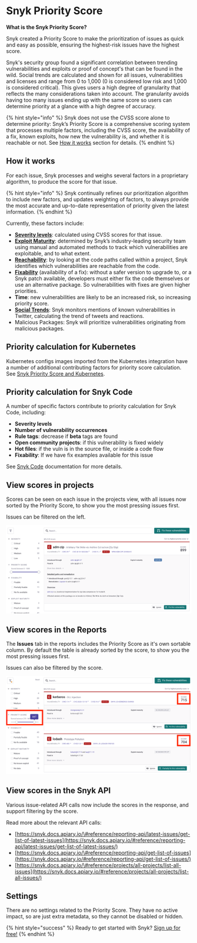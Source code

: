 # Snyk Priority Score

**What is the Snyk Priority Score?**

Snyk created a Priority Score to make the prioritization of issues as quick and easy as possible, ensuring the highest-risk issues have the highest score.

Snyk's security group found a significant correlation between trending vulnerabilities and exploits or proof of concept's that can be found in the wild. Social trends are calculated and shown for all issues, vulnerabilities and licenses and range from 0 to 1,000 \(0 is considered low risk and 1,000 is considered critical\). This gives users a high degree of granularity that reflects the many considerations taken into account. The granularity avoids having too many issues ending up with the same score so users can determine priority at a glance with a high degree of accuracy.

{% hint style="info" %}
Snyk does not use the CVSS score alone to determine priority: Snyk’s Priority Score is a comprehensive scoring system that processes multiple factors, including the CVSS score, the availability of a fix, known exploits, how new the vulnerability is, and whether it is reachable or not. See [How it works](snyk-priority-score/) section for details.
{% endhint %}

## How it works

For each issue, Snyk processes and weighs several factors in a proprietary algorithm, to produce the score for that issue.

{% hint style="info" %}
Snyk continually refines our prioritization algorithm to include new factors, and updates weighting of factors, to always provide the most accurate and up-to-date representation of priority given the latest information.
{% endhint %}

Currently, these factors include:

* [**Severity levels**](introducing-snyk/snyks-core-concepts/severity-levels): calculated using CVSS scores for that issue.
* [**Exploit Maturity**](https://snyk.io/blog/whats-so-wild-about-exploits-in-the-wild-and-how-can-we-prioritize-accordingly/): determined by Snyk’s industry-leading security team using manual and automated methods to track which vulnerabilities are exploitable, and to what extent.
* [**Reachability**](https://snyk.io/blog/optimizing-prioritization-with-deep-application-level-context/): by looking at the code paths called within a project, Snyk identifies which vulnerabilities are reachable from the code.
* [**Fixability**](https://support.snyk.io/hc/en-us/articles/4405034808209/) \(availability of a fix\): without a safer version to upgrade to, or a Snyk patch available, developers must either fix the code themselves or use an alternative package. So vulnerabilities with fixes are given higher priorities.
* **Time**: new vulnerabilities are likely to be an increased risk, so increasing priority score.
* [**Social Trends**](fixing-and-prioritizing-issues/prioritizing-issues/prioritize-by-social-trends): Snyk monitors mentions of known vulnerabilities in Twitter, calculating the trend of tweets and reactions.
* Malicious Packages: Snyk will prioritize vulnerabilities originating from malicious packages.

## Priority calculation for Kubernetes

Kubernetes configs images imported from the Kubernetes integration have a number of additional contributing factors for priority score calculation. See [Snyk Priority Score and Kubernetes](https://support.snyk.io/hc/en-us/articles/360010906897-Snyk-Priority-Score-and-Kubernetes).

## Priority calculation for Snyk Code

A number of specific factors contribute to priority calculation for Snyk Code, including:

* **Severity levels** 
* **Number of vulnerability occurrences** 
* **Rule tags**: decrease if **beta** tags are found
* **Open community projects**: if this vulnerability is fixed widely
* **Hot files**: if the vuln is in the source file, or inside a code flow
* **Fixability**: If we have fix examples available for this issue

See [Snyk Code](snyk-code/) documentation for more details.

## View scores in projects

Scores can be seen on each issue in the projects view, with all issues now sorted by the Priority Score, to show you the most pressing issues first.

Issues can be filtered on the left.

![](../../.gitbook/assets/screen_shot_2021-07-14_at_1.41.24_pm.png)

## View scores in the Reports

The **Issues** tab in the reports includes the Priority Score as it's own sortable column. By default the table is already sorted by the score, to show you the most pressing issues first.

Issues can also be filtered by the score.

![](../../.gitbook/assets/screen_shot_2021-07-14_at_1.43.32_pm.png)

## View scores in the Snyk API

Various issue-related API calls now include the scores in the response, and support filtering by the score.

Read more about the relevant API calls:

* [https://snyk.docs.apiary.io/\#reference/reporting-api/latest-issues/get-list-of-latest-issues](https://snyk.docs.apiary.io/#reference/reporting-api/latest-issues/get-list-of-latest-issues/)
* [https://snyk.docs.apiary.io/\#reference/reporting-api/get-list-of-issues](https://snyk.docs.apiary.io/#reference/reporting-api/get-list-of-issues/)
* [https://snyk.docs.apiary.io/\#reference/projects/all-projects/list-all-issues](https://snyk.docs.apiary.io/#reference/projects/all-projects/list-all-issues/)

## Settings

There are no settings related to the Priority Score. They have no active impact, so are just extra metadata, so they cannot be disabled or hidden.

{% hint style="success" %}
Ready to get started with Snyk? [Sign up for free!](https://snyk.io/login?cta=sign-up&loc=footer&page=support_docs_page)
{% endhint %}

